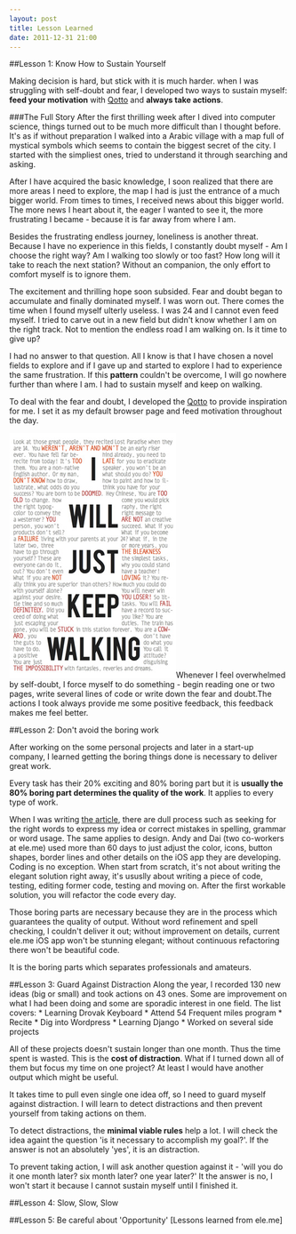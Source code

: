 ```yaml
---
layout: post
title: Lesson Learned
date: 2011-12-31 21:00
---
```

##Lesson 1: Know How to Sustain Yourself

  Making decision is hard, but stick with it is much harder. when I was struggling with self-doubt and fear, I developed two ways to sustain myself: **feed your motivation** with [Qotto](quote.yangchenyun.com) and **always take actions**.

###The Full Story
  After the first thrilling week after I dived into computer science, things turned out to be much more difficult than I thought before. It's as if without preparation I walked into a Arabic village with a map full of mystical symbols which seems to contain the biggest secret of the city. I started with the simpliest ones, tried to understand it through searching and asking.

  After I have acquired the basic knowledge, I soon realized that there are more areas I need to explore, the map I had is just the entrance of a much bigger world. From times to times, I received news about this bigger world. The more news I heart about it, the eager I wanted to see it, the more frustrating I became - because it is far away from where I am.

  Besides the frustrating endless journey, loneliness is another threat. Because I have no experience in this fields, I constantly doubt myself - Am I choose the right way? Am I walking too slowly or too fast? How long will it take to reach the next station? Without an companion, the only effort to comfort myself is to ignore them.

  The excitement and thrilling hope soon subsided. Fear and doubt began to accumulate and finally dominated myself. I was worn out. There comes the time when I found myself ulterly useless. I was 24 and I cannot even feed myself. I tried to carve out in a new field but didn't know whether I am on the right track. Not to mention the endless road I am walking on.
  Is it time to give up?

  I had no answer to that question. All I know is that I have chosen a novel fields to explore and if I gave up and started to explore I had to experience the same frustration. If this **pattern** couldn't be overcome, I will go nowhere further than where I am. I had to sustain myself and keep on walking.

  To deal with the fear and doubt, I developed the [Qotto](quote.yangchenyun.com) to provide inspiration for me. I set it as my default browser page and feed motivation throughout the day.

  ![My yelling self](/images/yelling.jpg)Whenever I feel overwhelmed by self-doubt, I force myself to do something - begin reading one or two pages, write several lines of code or write down the fear and doubt.The actions I took always provide me some positive feedback, this feedback makes me feel better.

##Lesson 2: Don't avoid the boring work

  After working on the some personal projects and later in a start-up company, I learned getting the boring things done is necessary to deliver great work.

  Every task has their 20% exciting and 80% boring part but it is **usually the 80% boring part determines the quality of the work**. It applies to every type of work.

  When I was writing [the article](http://ge.tt/3XTYjJg?c), there are dull process such as seeking for the right words to express my idea or correct mistakes in spelling, grammar or word usage. The same applies to design. Andy and Dai (two co-workers at ele.me) used more than 60 days to just adjust the color, icons, button shapes, border lines and other details on the iOS app they are developing. Coding is no exception. When start from scratch, it's not about writing the elegant solution right away, it's ususlly about writing a piece of code, testing, editing former code, testing and moving on. After the first workable solution, you will refactor the code every day.

  Those boring parts are necessary because they are in the process which guarantees the quality of output. Without word refinement and spell checking, I couldn't deliver it out; without improvement on details, current ele.me iOS app won't be stunning elegant; without continuous refactoring there won't be beautiful code.

  It is the boring parts which separates professionals and amateurs.

##Lesson 3: Guard Against Distraction
  Along the year, I recorded 130 new ideas (big or small) and took actions on 43 ones. Some are improvement on what I had been doing and some are sporadic interest in one field. The list covers:
    * Learning Drovak Keyboard
    * Attend 54 Frequent miles program
    * Recite <the old man and sea>
    * Dig into Wordpress
    * Learning Django
    * Worked on several side projects

  All of these projects doesn't sustain longer than one month. Thus the time spent is wasted. This is the **cost of distraction**. What if I turned down all of them but focus my time on one project? At least I would have another output which might be useful.

  It takes time to pull even single one idea off, so I need to guard myself against distraction. I will learn to detect distractions and then prevent yourself from taking actions on them.

  To detect distractions, the **minimal viable rules** help a lot. I will check the idea againt the question 'is it necessary to accomplish my goal?'. If the answer is not an absolutely 'yes', it is an distraction.

  To prevent taking action, I will ask another question against it - 'will you do it one month later? six month later? one year later?' It the answer is no, I won't start it because I cannot sustain myself until I finished it.


##Lesson 4: Slow, Slow, Slow


##Lesson 5: Be careful about 'Opportunity'
[Lessons learned from ele.me]
